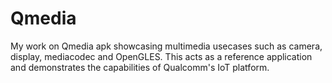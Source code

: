 # Qmedia
My work on Qmedia apk showcasing multimedia usecases such as camera, display, mediacodec and OpenGLES. This acts as a reference application and demonstrates the capabilities of Qualcomm's IoT platform.
